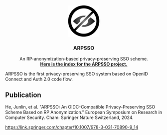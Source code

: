 <br />
<div align="center">
  <a href="https://arpsso.live/">
    <picture>
      <source media="(prefers-color-scheme: dark)" srcset="./icon-dark.svg">
      <source media="(prefers-color-scheme: light)" srcset="./icon-light.svg">
      <img width="100" src="./icon-light.svg">
    </picture>
    <br/>
  </a>
  <h3 align="center">ARPSSO</h3>
  <p align="center">
    An RP-anonymization-based privacy-preserving SSO scheme.
    <br />
    <a href="https://github.com/ARPSSO/ARPSSO"><strong> Here is the index for the ARPSSO project.</strong></a>

  </p>
</div>

ARPSSO is the first privacy-preserving SSO system based on OpenID Connect and Auth 2.0 code flow.

## Publication
He, Junlin, et al. "ARPSSO: An OIDC-Compatible Privacy-Preserving SSO Scheme Based on RP Anonymization." European Symposium on Research in Computer Security. Cham: Springer Nature Switzerland, 2024. 

https://link.springer.com/chapter/10.1007/978-3-031-70890-9_14
